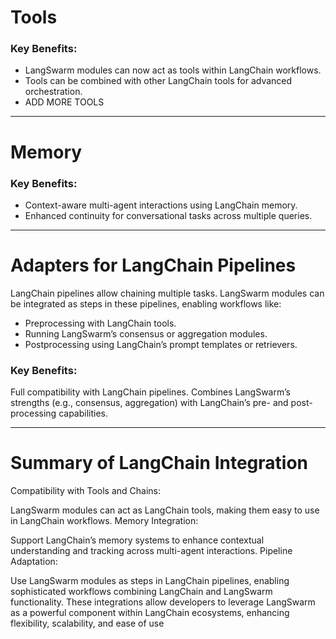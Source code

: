 # Tools
### Key Benefits:
- LangSwarm modules can now act as tools within LangChain workflows.
- Tools can be combined with other LangChain tools for advanced orchestration.
- ADD MORE TOOLS

---

# Memory
### Key Benefits:
- Context-aware multi-agent interactions using LangChain memory.
- Enhanced continuity for conversational tasks across multiple queries.

---
# Adapters for LangChain Pipelines
LangChain pipelines allow chaining multiple tasks. LangSwarm modules can be integrated as steps in these pipelines, enabling workflows like:

- Preprocessing with LangChain tools.
- Running LangSwarm’s consensus or aggregation modules.
- Postprocessing using LangChain’s prompt templates or retrievers.

### Key Benefits:
Full compatibility with LangChain pipelines.
Combines LangSwarm’s strengths (e.g., consensus, aggregation) with LangChain’s pre- and post-processing capabilities.

---

# Summary of LangChain Integration
Compatibility with Tools and Chains:

LangSwarm modules can act as LangChain tools, making them easy to use in LangChain workflows.
Memory Integration:

Support LangChain’s memory systems to enhance contextual understanding and tracking across multi-agent interactions.
Pipeline Adaptation:

Use LangSwarm modules as steps in LangChain pipelines, enabling sophisticated workflows combining LangChain and LangSwarm functionality.
These integrations allow developers to leverage LangSwarm as a powerful component within LangChain ecosystems, enhancing flexibility, scalability, and ease of use
